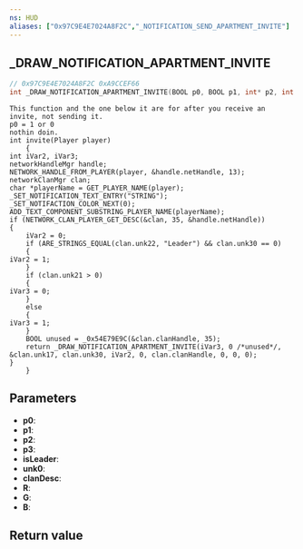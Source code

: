 ```yaml
---
ns: HUD
aliases: ["0x97C9E4E7024A8F2C","_NOTIFICATION_SEND_APARTMENT_INVITE"]
---
```

## _DRAW_NOTIFICATION_APARTMENT_INVITE

```c
// 0x97C9E4E7024A8F2C 0xA9CCEF66
int _DRAW_NOTIFICATION_APARTMENT_INVITE(BOOL p0, BOOL p1, int* p2, int p3, BOOL isLeader, BOOL unk0, int clanDesc, int R, int G, int B);
```

```
This function and the one below it are for after you receive an invite, not sending it.  
p0 = 1 or 0  
nothin doin.   
int invite(Player player)  
	{  
int iVar2, iVar3;  
networkHandleMgr handle;  
NETWORK_HANDLE_FROM_PLAYER(player, &handle.netHandle, 13);  
networkClanMgr clan;  
char *playerName = GET_PLAYER_NAME(player);  
_SET_NOTIFICATION_TEXT_ENTRY("STRING");  
_SET_NOTIFACTION_COLOR_NEXT(0);  
ADD_TEXT_COMPONENT_SUBSTRING_PLAYER_NAME(playerName);  
if (NETWORK_CLAN_PLAYER_GET_DESC(&clan, 35, &handle.netHandle))  
{  
	iVar2 = 0;  
	if (ARE_STRINGS_EQUAL(clan.unk22, "Leader") && clan.unk30 == 0)  
	{  
iVar2 = 1;  
	}  
	if (clan.unk21 > 0)  
	{  
iVar3 = 0;  
	}  
	else  
	{  
iVar3 = 1;  
	}  
	BOOL unused = _0x54E79E9C(&clan.clanHandle, 35);  
	return _DRAW_NOTIFICATION_APARTMENT_INVITE(iVar3, 0 /*unused*/, &clan.unk17, clan.unk30, iVar2, 0, clan.clanHandle, 0, 0, 0);  
}  
	}  
```

## Parameters
* **p0**: 
* **p1**: 
* **p2**: 
* **p3**: 
* **isLeader**: 
* **unk0**: 
* **clanDesc**: 
* **R**: 
* **G**: 
* **B**: 

## Return value
